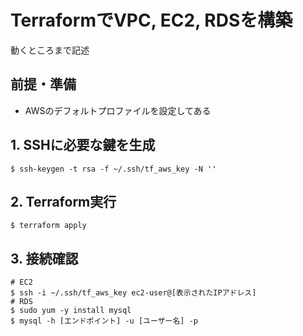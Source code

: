 # TerraformでVPC, EC2, RDSを構築

動くところまで記述

## 前提・準備
- AWSのデフォルトプロファイルを設定してある

## 1. SSHに必要な鍵を生成
```sh:
$ ssh-keygen -t rsa -f ~/.ssh/tf_aws_key -N ''
```

## 2. Terraform実行
```sh:
$ terraform apply
```

## 3. 接続確認
```sh:
# EC2
$ ssh -i ~/.ssh/tf_aws_key ec2-user@[表示されたIPアドレス]
# RDS
$ sudo yum -y install mysql
$ mysql -h [エンドポイント] -u [ユーザー名] -p
```
